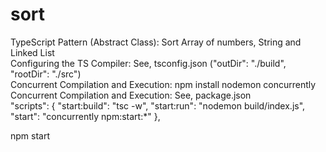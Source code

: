 # sort
TypeScript Pattern (Abstract Class): Sort Array of numbers, String and Linked List <br/>
Configuring the TS Compiler: See, tsconfig.json ("outDir": "./build", "rootDir": "./src") <br/>
Concurrent Compilation and Execution: npm install nodemon concurrently <br/>
Concurrent Compilation and Execution: See, package.json <br/>
"scripts": {
    "start:build": "tsc -w",
    "start:run": "nodemon build/index.js",
    "start": "concurrently npm:start:*"
  }, <br/>
  
  npm start <br/>
